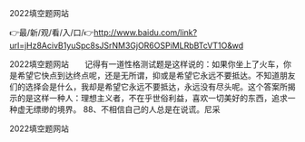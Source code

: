 2022填空题网站

👉最/新/观/看/入/口/👉http://www.baidu.com/link?url=jHz8AcivB1yuSpc8sJSrNM3GjOR6OSPiMLRbBTcVT1O&wd

2022填空题网站　　记得有一道性格测试题是这样说的：如果你坐上了火车，你是希望它快点到达终点呢，还是无所谓，抑或是希望它永远不要抵达。不知道朋友们的选择会是什么，我却是希望它永远不要抵达，永远没有尽头呢。这个答案所揭示的是这样一种人：理想主义者，不在乎世俗利益，喜欢一切美好的东西，追求一种虚无缥缈的境界。
	88、不相信自己的人总是在说谎。尼采


2022填空题网站
